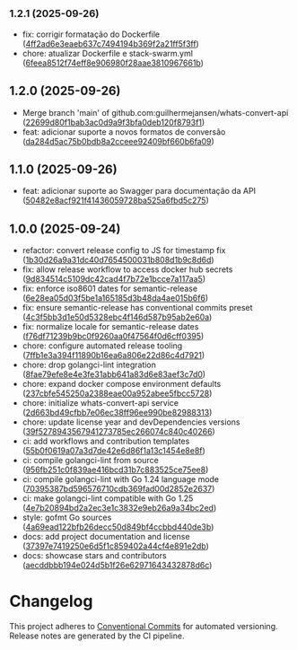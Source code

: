 ## <small>1.2.1 (2025-09-26)</small>

* fix: corrigir formatação do Dockerfile ([4ff2ad6e3eaeb637c7494194b369f2a21ff5f3ff](https://github.com/guilhermejansen/whats-convert-api/commit/4ff2ad6e3eaeb637c7494194b369f2a21ff5f3ff))
* chore: atualizar Dockerfile e stack-swarm.yml ([6feea8512f74eff8e906980f28aae3810967661b](https://github.com/guilhermejansen/whats-convert-api/commit/6feea8512f74eff8e906980f28aae3810967661b))

## 1.2.0 (2025-09-26)

* Merge branch 'main' of github.com:guilhermejansen/whats-convert-api ([22699d80f1bab3ac0d9a9f3bfa0deb120f8793f1](https://github.com/guilhermejansen/whats-convert-api/commit/22699d80f1bab3ac0d9a9f3bfa0deb120f8793f1))
* feat: adicionar suporte a novos formatos de conversão ([da284d5ac75b0bdb8a2cceee92409bf660b6fa09](https://github.com/guilhermejansen/whats-convert-api/commit/da284d5ac75b0bdb8a2cceee92409bf660b6fa09))

## 1.1.0 (2025-09-26)

* feat: adicionar suporte ao Swagger para documentação da API ([50482e8acf921f41436059728ba525a6fbd5c275](https://github.com/guilhermejansen/whats-convert-api/commit/50482e8acf921f41436059728ba525a6fbd5c275))

## 1.0.0 (2025-09-24)

* refactor: convert release config to JS for timestamp fix ([1b30d26a9a31dc40d7654500031b808d1b9c8d6d](https://github.com/guilhermejansen/whats-convert-api/commit/1b30d26a9a31dc40d7654500031b808d1b9c8d6d))
* fix: allow release workflow to access docker hub secrets ([9d834514c5109dc42cad4f7b72e1bcce7a117aa5](https://github.com/guilhermejansen/whats-convert-api/commit/9d834514c5109dc42cad4f7b72e1bcce7a117aa5))
* fix: enforce iso8601 dates for semantic-release ([6e28ea05d03f5be1a165185d3b48da4ae015b6f6](https://github.com/guilhermejansen/whats-convert-api/commit/6e28ea05d03f5be1a165185d3b48da4ae015b6f6))
* fix: ensure semantic-release has conventional commits preset ([4c3f5bb3d1e50d5328ebc4f146d587b95ab2e60a](https://github.com/guilhermejansen/whats-convert-api/commit/4c3f5bb3d1e50d5328ebc4f146d587b95ab2e60a))
* fix: normalize locale for semantic-release dates ([f76df71239b9bc0f9260aa0f47564f0d6cff0395](https://github.com/guilhermejansen/whats-convert-api/commit/f76df71239b9bc0f9260aa0f47564f0d6cff0395))
* chore: configure automated release tooling ([7ffb1e3a394f11890b16ea6a806e22d86c4d7921](https://github.com/guilhermejansen/whats-convert-api/commit/7ffb1e3a394f11890b16ea6a806e22d86c4d7921))
* chore: drop golangci-lint integration ([8fae79efe8e4e3fe31abb641a83d6e83aef3c7d0](https://github.com/guilhermejansen/whats-convert-api/commit/8fae79efe8e4e3fe31abb641a83d6e83aef3c7d0))
* chore: expand docker compose environment defaults ([237cbfe545250a2388eae00a952abee5fbcc5728](https://github.com/guilhermejansen/whats-convert-api/commit/237cbfe545250a2388eae00a952abee5fbcc5728))
* chore: initialize whats-convert-api service ([2d663bd49cfbb7e06ec38ff96ee990be82988313](https://github.com/guilhermejansen/whats-convert-api/commit/2d663bd49cfbb7e06ec38ff96ee990be82988313))
* chore: update license year and devDependencies versions ([39f5278943567941273785ec266074c840c40266](https://github.com/guilhermejansen/whats-convert-api/commit/39f5278943567941273785ec266074c840c40266))
* ci: add workflows and contribution templates ([55b0f0619a07a3d7de42e6d86f1a13c1454e8e8f](https://github.com/guilhermejansen/whats-convert-api/commit/55b0f0619a07a3d7de42e6d86f1a13c1454e8e8f))
* ci: compile golangci-lint from source ([956fb251c0f839ae416bcd31b7c883525ce75ee8](https://github.com/guilhermejansen/whats-convert-api/commit/956fb251c0f839ae416bcd31b7c883525ce75ee8))
* ci: compile golangci-lint with Go 1.24 language mode ([70395387bd596576710cdb369fad00d2852e2637](https://github.com/guilhermejansen/whats-convert-api/commit/70395387bd596576710cdb369fad00d2852e2637))
* ci: make golangci-lint compatible with Go 1.25 ([4e7b20894bd2a2ec3e1c3832e9eb26a9a34bc2ed](https://github.com/guilhermejansen/whats-convert-api/commit/4e7b20894bd2a2ec3e1c3832e9eb26a9a34bc2ed))
* style: gofmt Go sources ([4a69ead122bfb26decc50d849bf4ccbbd440de3b](https://github.com/guilhermejansen/whats-convert-api/commit/4a69ead122bfb26decc50d849bf4ccbbd440de3b))
* docs: add project documentation and license ([37397e7419250e6d5f1c859402a44cf4e891e2db](https://github.com/guilhermejansen/whats-convert-api/commit/37397e7419250e6d5f1c859402a44cf4e891e2db))
* docs: showcase stars and contributors ([aecddbbb194e024d5b1f26e62971643432878d6c](https://github.com/guilhermejansen/whats-convert-api/commit/aecddbbb194e024d5b1f26e62971643432878d6c))

# Changelog

This project adheres to [Conventional Commits](https://www.conventionalcommits.org/) for automated versioning. Release notes are generated by the CI pipeline.
